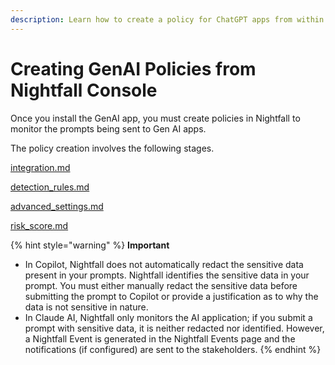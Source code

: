 ```yaml
---
description: Learn how to create a policy for ChatGPT apps from within Nightfall.
---
```


# Creating GenAI Policies from Nightfall Console

Once you install the GenAI app, you must create policies in Nightfall to monitor the prompts being sent to Gen AI apps.&#x20;

The policy creation involves the following stages.

[integration.md](integration.md "mention")

[detection\_rules.md](detection_rules.md "mention")

[advanced\_settings.md](advanced_settings.md "mention")

[risk\_score.md](risk_score.md "mention")

{% hint style="warning" %}
**Important**

* In Copilot, Nightfall does not automatically redact the sensitive data present in your prompts. Nightfall identifies the sensitive data in your prompt. You must either manually redact the sensitive data before submitting the prompt to Copilot or provide a justification as to why the data is not sensitive in nature.
* In Claude AI, Nightfall only monitors the AI application; if you submit a prompt with sensitive data, it is neither redacted nor identified. However, a Nightfall Event is generated in the Nightfall Events page and the notifications (if configured) are sent to the stakeholders.   &#x20;
{% endhint %}

